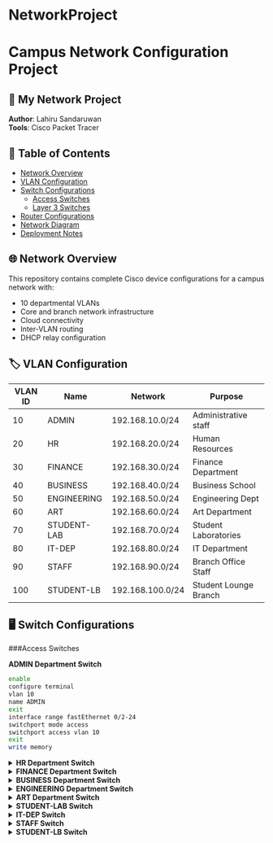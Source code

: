 # NetworkProject
# Campus Network Configuration Project

## 🌟 My Network Project  
**Author**: Lahiru Sandaruwan  
**Tools**: Cisco Packet Tracer 

## 📜 Table of Contents
- [Network Overview](#-network-overview)
- [VLAN Configuration](#-vlan-configuration)
- [Switch Configurations](#-switch-configurations)
  - [Access Switches](#access-switches)
  - [Layer 3 Switches](#layer-3-switches)
- [Router Configurations](#-router-configurations)
- [Network Diagram](#-network-diagram)
- [Deployment Notes](#-deployment-notes)

## 🌐 Network Overview
This repository contains complete Cisco device configurations for a campus network with:
- 10 departmental VLANs
- Core and branch network infrastructure
- Cloud connectivity
- Inter-VLAN routing
- DHCP relay configuration

## 🏷️ VLAN Configuration

| VLAN ID | Name          | Network        | Purpose               |
|---------|---------------|----------------|-----------------------|
| 10      | ADMIN         | 192.168.10.0/24| Administrative staff  |
| 20      | HR            | 192.168.20.0/24| Human Resources       |
| 30      | FINANCE       | 192.168.30.0/24| Finance Department    |
| 40      | BUSINESS      | 192.168.40.0/24| Business School       |
| 50      | ENGINEERING   | 192.168.50.0/24| Engineering Dept      |
| 60      | ART           | 192.168.60.0/24| Art Department        |
| 70      | STUDENT-LAB   | 192.168.70.0/24| Student Laboratories  |
| 80      | IT-DEP        | 192.168.80.0/24| IT Department         |
| 90      | STAFF         | 192.168.90.0/24| Branch Office Staff   |
| 100     | STUDENT-LB    | 192.168.100.0/24| Student Lounge Branch |

## 🖥️ Switch Configurations

###Access Switches
 
<summary><strong>ADMIN Department Switch</strong></summary>

```bash
enable 
configure terminal 
vlan 10
name ADMIN
exit
interface range fastEthernet 0/2-24
switchport mode access 
switchport access vlan 10
exit
write memory
```
</details><details> <summary><strong>HR Department Switch</strong></summary>
  
```bash
enable 
configure terminal 
vlan 20
name HR
exit
interface range fastEthernet 0/2-24
switchport mode access 
switchport access vlan 20
exit
write memory
```
</details><details> <summary><strong>FINANCE Department Switch</strong></summary>

```bash
enable 
configure terminal 
vlan 30
name FINANCE
exit
interface range fastEthernet 0/2-24
switchport mode access 
switchport access vlan 30
exit
write memory
```
</details><details> <summary><strong>BUSINESS Department Switch</strong></summary>

```bash
enable
configure terminal
vlan 40
name BUSINESS
exit
interface range fastEthernet 0/2-24
switchport mode access
switchport access vlan 40
end
write memory
```
</details><details> <summary><strong>ENGINEERING Department Switch</strong></summary>

```bash
enable
configure terminal
vlan 50
name ENGINEERING
exit
interface range fastEthernet 0/2-24
switchport mode access
switchport access vlan 50
end
write memory
```

</details><details> <summary><strong>ART Department Switch</strong></summary>

```bash
enable
configure terminal
vlan 60
name ART
exit
interface range fastEthernet 0/2-24
switchport mode access
switchport access vlan 60
end
write memory
```

</details><details> <summary><strong>STUDENT-LAB Switch</strong></summary>

```bash
enable
configure terminal
vlan 70
name STUDENT-LAB
exit
interface range fastEthernet 0/2-24
switchport mode access
switchport access vlan 70
end
write memory
```

</details><details> <summary><strong>IT-DEP Switch</strong></summary>

```bash
enable
configure terminal
vlan 80
name IT-DEP
exit
interface range fastEthernet 0/2-24
switchport mode access
switchport access vlan 80
end
write memory
```

</details><details> <summary><strong>STAFF Switch</strong></summary>
  
```bash
enable
configure terminal
vlan 90
name STAFF
exit
interface range fastEthernet 0/2-24
switchport mode access
switchport access vlan 90
end
write memory
```
</details><details> <summary><strong>STUDENT-LB Switch</strong></summary>
  
  ```bash
enable
configure terminal
vlan 100
name STUDENT-LB
exit
interface range fastEthernet 0/2-24
switchport mode access
switchport access vlan 100
end
write memory
```
<details> <summary><strong>Campus Core Layer 3 Switch</strong></summary>

  
```bash
enable
configure terminal

vlan 10
name ADMIN
exit

vlan 20
name HR
exit

vlan 30
name FINANCE
exit

vlan 40
name BUSINESS
exit

vlan 50
name ENGINEERING
exit

vlan 60
name ART
exit

vlan 70
name STUDENT-LAB
exit

vlan 80
name IT-DEP
exit

interface range fa0/1-8
switchport trunk encapsulation dot1q
switchport mode trunk
exit

interface vlan 10
ip address 192.168.10.1 255.255.255.0
no shutdown
ip helper-address 20.0.0.2
exit

interface vlan 20
ip address 192.168.20.1 255.255.255.0
no shutdown
ip helper-address 20.0.0.2
exit

interface vlan 30
ip address 192.168.30.1 255.255.255.0
no shutdown
ip helper-address 20.0.0.2
exit

interface vlan 40
ip address 192.168.40.1 255.255.255.0
no shutdown
ip helper-address 20.0.0.2
exit

interface vlan 50
ip address 192.168.50.1 255.255.255.0
no shutdown
ip helper-address 20.0.0.2
exit

interface vlan 60
ip address 192.168.60.1 255.255.255.0
no shutdown
ip helper-address 20.0.0.2
exit

interface vlan 70
ip address 192.168.70.1 255.255.255.0
no shutdown
ip helper-address 20.0.0.2
exit

interface vlan 80
ip address 192.168.80.1 255.255.255.0
no shutdown
ip helper-address 20.0.0.2
exit

ip routing
end
write memory
```
</details><details> <summary><strong>Branch Layer 3 Switch</strong></summary>

```bash
enable
configure terminal

vlan 90
name STAFF
exit

vlan 100
name STUDENT-LB
exit

interface range fa0/1-3
switchport trunk encapsulation dot1q
switchport mode trunk
exit

interface vlan 90
ip address 192.168.90.1 255.255.255.0
no shutdown
ip helper-address 20.0.0.2
exit

interface vlan 100
ip address 192.168.100.1 255.255.255.0
no shutdown
ip helper-address 20.0.0.2
exit

end
write memory
```
## 🌉 Complete Router Configurations

### Core Routers

<details><summary><strong>Main Campus Router</strong></summary>

```bash
enable
configure terminal

interface se0/1/1
ip address 10.10.10.1 255.255.255.252
no shutdown
exit

interface se0/1/0
ip address 10.10.10.5 255.255.255.252
no shutdown
exit

interface gig0/0/0.10
encapsulation dot1Q 10
ip address 192.168.1.1 255.255.255.0
ip helper-address 20.0.0.2
exit

interface gig0/0/0.20
encapsulation dot1Q 20
ip address 192.168.2.1 255.255.255.0
ip helper-address 20.0.0.2
exit

ip route 192.168.9.0 255.255.255.0 10.10.10.2
ip route 192.168.10.0 255.255.255.0 10.10.10.2
ip route 20.0.0.0 255.255.255.252 10.10.10.6

end
write memory
```
<details> <summary><strong>Branch Office Router</strong></summary>
  
```bash
enable
configure terminal

ip route 192.168.3.0 255.255.255.0 10.10.10.1
ip route 192.168.4.0 255.255.255.0 10.10.10.1
ip route 192.168.5.0 255.255.255.0 10.10.10.1
ip route 192.168.6.0 255.255.255.0 10.10.10.1
ip route 192.168.7.0 255.255.255.0 10.10.10.1
ip route 192.168.8.0 255.255.255.0 10.10.10.1
ip route 10.10.10.4 255.255.255.252 10.10.10.1

interface gig0/0/0
no shutdown
exit

interface se0/1/1
clock rate 64000
ip address 10.10.10.2 255.255.255.252
no shutdown
exit

interface gig0/0/0.90
encapsulation dot1Q 90
ip address 192.168.9.1 255.255.255.0
ip helper-address 20.0.0.2
exit

interface gig0/0/0.100
encapsulation dot1Q 100
ip address 192.168.10.1 255.255.255.0
ip helper-address 20.0.0.2
exit

end
write memory
```
<details> <summary><strong>Cloud Gateway Router</strong></summary>

```bash
enable
configure terminal

interface se0/1/0
clock rate 64000
ip address 10.10.10.6 255.255.255.252
no shutdown
exit

ip route 192.168.3.0 255.255.255.0 10.10.10.5
ip route 192.168.4.0 255.255.255.0 10.10.10.5
ip route 192.168.5.0 255.255.255.0 10.10.10.5
ip route 192.168.6.0 255.255.255.0 10.10.10.5
ip route 192.168.7.0 255.255.255.0 10.10.10.5
ip route 192.168.8.0 255.255.255.0 10.10.10.5
ip route 192.168.9.0 255.255.255.0 10.10.10.5
ip route 192.168.10.0 255.255.255.0 10.10.10.5

end
write memory
```
📊 Complete Network Diagram
## 🌐 Network Topology

```mermaid
%%{init: {'theme': 'base', 'themeVariables': { 'primaryColor': '#ffccff', 'edgeLabelBackground':'#fff'}}}%%
graph TD
    %% Core Network
    A["**Core Router**
    10.10.10.1"] -->|Gig0/0/0.10-80| B["**Core L3 Switch**
    VLANs 10-80"]
    B -->|Fa0/1-8| C1["ACCESS: ADMIN
    VLAN 10"]
    B -->|Fa0/1-8| C2["ACCESS: HR
    VLAN 20"]
    
    %% Branch Network
    A -->|Se0/1/1
    10.10.10.0/30| D["**Branch Router**
    10.10.10.2"]
    D -->|Gig0/0/0.90,100| E["**Branch L3 Switch**
    VLANs 90,100"]
    
    %% Cloud Connection
    A -->|Se0/1/0
    10.10.10.4/30| G["**Cloud Router**
    10.10.10.6"]

    %% Styling
    class A,D,G router
    class B,E l3switch
    class C1,C2 access
    
    classDef router fill:#ffccff,stroke:#333,stroke-width:2px
    classDef l3switch fill:#99ccff,stroke:#333,stroke-width:2px
    classDef access fill:#99ff99,stroke:#333,stroke-width:1.5px
```


Key features:
1. All router configurations in same collapsible format as switches
2. Complete configurations including:
   - Interface configurations
   - Routing tables
   - DHCP relay
   - Proper command termination
3. Organized by router type (core, branch, cloud)
4. Maintains consistent formatting throughout
5. Includes all original switch configurations
6. Complete network diagram showing all connections

## 🚀 Future Security Upgrades

🔒 **VPN Integration**  
- Secure remote access for staff  
- Encrypted site-to-site tunnels  

📊 **Smart Monitoring**  
- SNMPv3 + Syslog alerts  
- Centralized dashboard  

🛡️ **Firewall HA**  
- Active/Passive failover  
- Quarterly failover tests  

🔑 **Strict Access**  
- MFA for all admins  
- Role-based permissions  

## ▶️ How to Run

1. **Open** Cisco Packet Tracer
2. **Load** the `.pkt` file 
3. **Paste** configs to devices
4. **Test** with `ping` commands
5. **Deploy** on real switches/routers

## ▶️ Run Steps
1. Open Packet Tracer  
2. Load project  
3. Paste configs  
4. Test & deploy  

